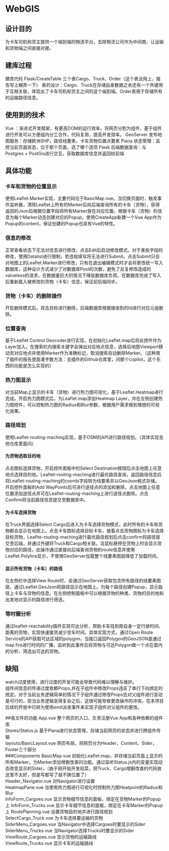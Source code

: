 # WebGIS

## 设计目的
为卡车司机和货主提供一个端到端的物流平台，去除物流公司作为中间商，让运输和货物端之间直接对接。

## 建库过程
建库代码 Flask/CreateTable
三个表Cargo、Truck、Order（这个表没用上，报告写上糊弄一下）
表的设计：Cargo、Truck在存储自身数据之余还有一个外键用于互相关联，体现出了卡车司机和货主之间的这个端到端。Order表用于存储所有的运输路径信息。

## 使用到的技术
Vue ：渐进式开发框架，有更高DOM的运行效率，将网页分割为组件，基于组件进行开发可以方便组内分工合作，代码复用，提高开发效率。
GeoServer 发布地图服务：存储欧洲SHP，路径线要素，卡车货物位置点要素
Piana 状态管理：监控当前页面状态，位于那个页面，选了哪个选项
Flask 后端数据查询：与Postgres + PostGis进行交互，获取数据库信息并返回给前端

## 具体功能
### 卡车和货物的位置显示
使用Leaflet.Marker实现，主要代码位于BasicMap.vue。当切换页面时，触发事件监听器，清除Leaflet上所有的Marker后向后端查询所有的卡车（货物），获得返回的Json后根据位置字段将所有Marker放在对应位置。根据卡车（货物）的信息为每个Marker动态创建对应的Popup，使用CreateApp新建一个Vue App作为Popup的content，保证创建的Popup也具有Vue的特性。
### 信息的修改
正常查看状态下无法对信息进行修改，点击Edit后启动修改模式。对于某些字段的修改，使用Datalist进行限制，若违规填写将无法进行Submit。点击Submit只会对地图上的Leaflet.Marker进行修改，只有在退出编辑模式时才会将更改统一写入数据库，这种设计方式减少了对数据库Post的次数，避免了反复修改造成的valueless的请求，在数据量巨大的情况下降低数据库负荷。在数据库完成了写入后重新载入被修改的货物（卡车）信息，保证前后端同步。
### 货物（卡车）的删除操作
开启删除模式后，双击目标进行删除，后端数据库根据接收到的Id进行对应元组删除。
### 位置查询
基于Leaflet Control Geocoder进行实现，在初始化Leaflet.map后将此控件作为Layer加入。在搜索栏内搜索关键字会弹出对应地点信息，选择后地图Viewport移动至对应地点并使用Marker作为准确标记，取消搜索自动删除Marker。（这种用了插件的报告里面凑字数方法：去插件的Github仓库里，问那个copilot，这个东西的功能是怎么实现的）
### 热力图显示
对当前Map上显示的卡车（货物）进行热力图可视化，基于Leaflet.Heatmap进行完成。开启热力图模式后，为Leaflet.map添加Heatmap Layer，并在左侧创建热力图控件，可以控制热力图的Radius和Blur参数，根据用户需求做到理想的可视化效果。
### 路径规划
使用Leaflet-routing-maching实现，基于OSM的API进行路径规划。（具体实现去他仓库里面问）
#### 为货物选取目的地
点击图标选择货物，开启控件面板中的Select Destination按钮后点击地图上任意地点选择目的地。Leaflet-routing-maching进行最优路径查询，返回路径信息后将Leaflet-routing-maching的coords字段转为线要素并以GeoJson格式存储。开启控件面板的Add WayPoints后可进行途径点的添加和删除，点击地图上任意位置添加途径点并可在Leaflet-routing-maching上进行途径点删除。点击Confirm将当前路径信息提交至数据库中。
#### 为卡车选择货物
在Truck界面选择Select Cargo后进入为卡车选择货物模式，此时所有的卡车和货物都会显示在地图上。点击卡车图标选择目标卡车，接着点击货物图标为卡车选择目标货物，Leaflte-routing-maching进行最优路径规划后点击confirm将路径提交至后端，并通过外键将Truck和Cargo相关联。当鼠标悬停在货物上时会显示货物对应的路径，此操作通过直接向后端查询货物的route信息并使用Leaflet.Polyline显示，不使用GeoServer加载整个线要素图层降低了加载时间。
#### 显示所有货物（卡车）的路径
在左侧栏中选择View Route时，会通过GeoServer获取包含所有路径的线要素图层，通过Leaflet.GeoJson将路径显示在地图上。为每个路径创建Popup，显示路径上卡车与货物的信息。在左侧控制面板中可以根据货物的种类、货物的目的地和出发地对显示的路径进行筛选。
### 等时圈分析
通过leaflet-reachability插件实现可达分析，帮助卡车找到距自身一定行驶时间、距离的货物，实现快速接货减少空车时间。具体实现方式，通过Open Route Service的API获取可达区域的polygon，当接口返回Polygon的GeoJSON是通过map.fire进行时间的广播，监听到此事件后将货物与可达Polygon做一个点在面内的分析，筛选出可达的货物。


## 缺陷
watch过度使用，进行过度的开发可能会导致代码难以理解与维护。  
组件间信息的传递过度依赖Props,并在子组件中修改Props违反了单行下向绑定的规定。对于当前业务逻辑简单的情况下子组件通过修改Props去对父组件进行变动是可行的，但当业务逻辑变得复杂之后，这很可能导致更改操作的冲突。在本项目后续的开放中已转为使用emit派发事件来实现子组件对父组件的更改。

##各文件的功能
App.vue 整个网页的入口，负责注册Vue App和各种依赖的组件库  
Stores/Status.js 基于Piana进行状态管理，存储当前网页的状态并进行跨组件传输  
layouts/BasicLayout.vue 网页布局，将网页分为Header，Content，Sider，Footer三个部分  
###Components
BasicMap.vue 初始化Leaflet.map，并存储当前页面上显示的所有Marker，为Marker添加增删改查的功能。通过监听Status.js内的变量实现动态改变显示的Sider。（由于刚开始开发较菜，把Truck、Cargo增删改查的代码放这里不太好，但是写都写了就不换位置了）   
Header_Navigator.vue 对Navigator进行设置  
HeatmapPane.vue 当使用热力图进行可视化时控制热力图Heatpoint的Radius和Blur  
InfoForm_Cargoes.vue 显示货物细节信息的面板，绑定在货物Marker的Popup上
InfoForm_Trucks.vue 显示卡车细节信息的面板，绑定在卡车Marker的Popup上
RoutePlanning.vue 设置货物目的地并进行路径规划  
SelectCargo_Truck.vue 为卡车选择要运输的货物  
SiderMenu_Cargoes.vue 当Navigator中选择Cargoes时要显示的Sider  
SiderMenu_Trucks.vue 当Navigator选择Trucks时要显示的Sider  
ViewRoute_Cargoes.vue 显示货物的运输路线  
ViewRoute_Trucks.vue 显示卡车的运输路线  










